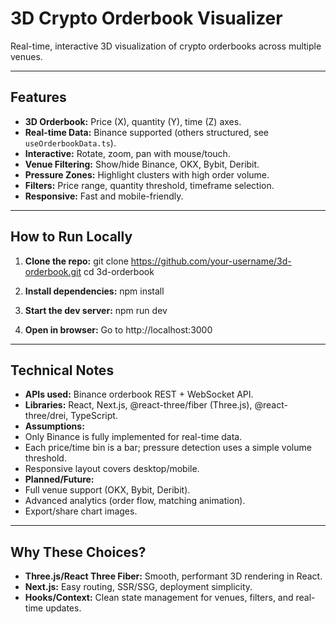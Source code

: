 # 3D Crypto Orderbook Visualizer

Real-time, interactive 3D visualization of crypto orderbooks across multiple venues.

---

## Features

- **3D Orderbook:** Price (X), quantity (Y), time (Z) axes.
- **Real-time Data:** Binance supported (others structured, see `useOrderbookData.ts`).
- **Interactive:** Rotate, zoom, pan with mouse/touch.
- **Venue Filtering:** Show/hide Binance, OKX, Bybit, Deribit.
- **Pressure Zones:** Highlight clusters with high order volume.
- **Filters:** Price range, quantity threshold, timeframe selection.
- **Responsive:** Fast and mobile-friendly.

---

## How to Run Locally

1. **Clone the repo:**
git clone https://github.com/your-username/3d-orderbook.git
cd 3d-orderbook

2. **Install dependencies:**
npm install


3. **Start the dev server:**
npm run dev


4. **Open in browser:**
Go to http://localhost:3000

---

## Technical Notes

- **APIs used:** Binance orderbook REST + WebSocket API.
- **Libraries:** React, Next.js, @react-three/fiber (Three.js), @react-three/drei, TypeScript.
- **Assumptions:**
- Only Binance is fully implemented for real-time data.
- Each price/time bin is a bar; pressure detection uses a simple volume threshold.
- Responsive layout covers desktop/mobile.
- **Planned/Future:**
- Full venue support (OKX, Bybit, Deribit).
- Advanced analytics (order flow, matching animation).
- Export/share chart images.

---

## Why These Choices?

- **Three.js/React Three Fiber:** Smooth, performant 3D rendering in React.
- **Next.js:** Easy routing, SSR/SSG, deployment simplicity.
- **Hooks/Context:** Clean state management for venues, filters, and real-time updates.
